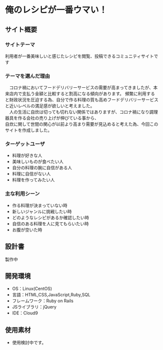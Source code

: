 # 俺のレシピが一番ウマい！

## サイト概要
### サイトテーマ
利用者が一番美味しいと感じたレシピを閲覧、投稿できるコミュニティサイトです

### テーマを選んだ理由
　コロナ禍においてフードデリバリーサービスの需要が高まってきましたが、本来店内で支払う金額と比較すると割高になる傾向があります。
頻繁に利用すると財政状況を圧迫する為、自分で作る料理の質も高めフードデリバリーサービスと近いレベルの満足感が欲しいと考えました。<br>
　人の生活に自炊は切っても切れない関係ではありますが、コロナ禍になり調理器具を作る会社の売り上げが伸びている事から、<br>
自炊に関して世間の関心が以前より高まり需要が見込めると考えた為、今回このサイトを作成しました。
### ターゲットユーザ
- 料理が好きな人
- 美味しいものが食べたい人
- 自分の料理の腕に自信がある人
- 料理に自信がない人
- 料理を作ってみたい人

### 主な利用シーン
- 作る料理が決まっていない時
- 新しいジャンルに挑戦したい時
- どのようなレシピがあるか確認したい時
- 自信のある料理を人に見てもらいたい時
- お腹が空いた時

## 設計書
製作中

## 開発環境
- OS：Linux(CentOS)
- 言語：HTML,CSS,JavaScript,Ruby,SQL
- フレームワーク：Ruby on Rails
- JSライブラリ：jQuery
- IDE：Cloud9

## 使用素材
- 使用検討中です。

